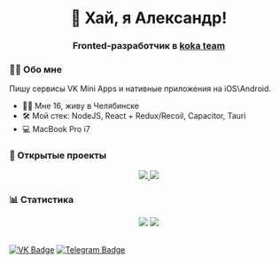 <div id="header" align="center">
	<h1>👋 Хай, я Александр!</h1>
	<h3>
    Fronted-разработчик в <a href="https://vk.com/club207242736" target="_blank">koka team</a>
  </h3>
</div>

### 👨‍💻 Обо мне

Пишу сервисы VK Mini Apps и нативные приложения на iOS\Android.

- 🏃‍♂️ Мне 16, живу в Челябинске
- 🛠️ Мой стек: NodeJS, React + Redux/Recoil, Capacitor, Tauri 
- 💻 MacBook Pro i7

### 💼 Открытые проекты
<div id="stats" align="center">
  <a href="https://github.com/reyzitwo/vk-mini-app-boilerplate">
    <img src="https://github-readme-stats.vercel.app/api/pin/?username=reyzitwo&repo=vk-mini-app-boilerplate&theme=nord&update=true"/>
  <a/>
  
  <a href="https://github.com/reyzitwo/react-router-vkminiapps">
    <img src="https://github-readme-stats.vercel.app/api/pin/?username=reyzitwo&repo=react-router-vkminiapps&theme=nord"/>
  <a/>
</div>

### 📊 Статистика
<div id="stats" align="center">
	<img src="https://github-readme-stats.vercel.app/api?username=reyzitwo&show_icons=true&theme=nord"/>
	<img src="http://github-profile-summary-cards.vercel.app/api/cards/productive-time?username=reyzitwo&theme=nord_dark&utcOffset=5"/>
</div>

<br/>

[![VK Badge](https://img.shields.io/badge/VK-Profile-informational?style=flat&logo=vk&logoColor=white&color=0D76A8)](https://vk.com/id566935204)
[![Telegram Badge](https://img.shields.io/badge/Telegram-Write-informational?style=flat&logo=telegram&logoColor=white&color=0D76A8)](https://t.me/reyzitwo)
